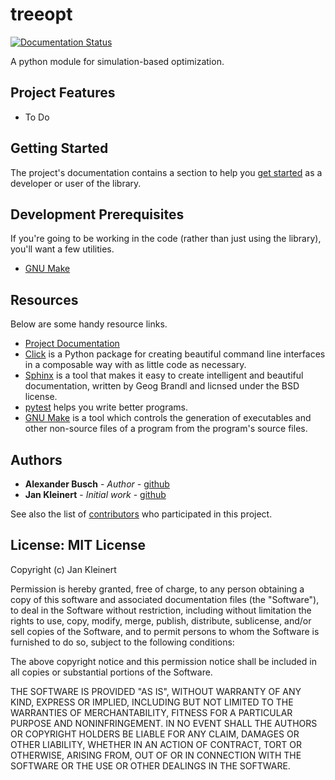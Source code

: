 # treeopt

[![Documentation Status](https://readthedocs.org/projects/treeopt/badge/?version=latest)](https://treeopt.readthedocs.io/en/latest/?badge=latest)

A python module for simulation-based optimization.

## Project Features

 - To Do

## Getting Started

The project's documentation contains a section to help you
[get started](https://TREEOPT.readthedocs.io/en/latest/getting_started.html) as a developer or
user of the library.

## Development Prerequisites

If you're going to be working in the code (rather than just using the library), you'll want a few utilities.

- [GNU Make](https://www.gnu.org/software/make/)

## Resources

Below are some handy resource links.

* [Project Documentation](http://TREEOPT.readthedocs.io/)
* [Click](http://click.pocoo.org/5/) is a Python package for creating beautiful command line interfaces in a composable way with as little code as necessary.
* [Sphinx](http://www.sphinx-doc.org/en/master/) is a tool that makes it easy to create intelligent and beautiful documentation, written by Geog Brandl and licnsed under the BSD license.
* [pytest](https://docs.pytest.org/en/latest/) helps you write better programs.
* [GNU Make](https://www.gnu.org/software/make/) is a tool which controls the generation of executables and other non-source files of a program from the program's source files.


## Authors

- **Alexander Busch** - *Author* - [github]()
- **Jan Kleinert** - *Initial work* - [github](https://github.com/joergbrech)

See also the list of [contributors](https://github.com/hbrs-cse/treeopt/graphs/contributors) who participated in this project.

## License: MIT License

Copyright (c) Jan Kleinert

Permission is hereby granted, free of charge, to any person obtaining a copy
of this software and associated documentation files (the "Software"), to deal
in the Software without restriction, including without limitation the rights
to use, copy, modify, merge, publish, distribute, sublicense, and/or sell
copies of the Software, and to permit persons to whom the Software is
furnished to do so, subject to the following conditions:

The above copyright notice and this permission notice shall be included in all
copies or substantial portions of the Software.

THE SOFTWARE IS PROVIDED "AS IS", WITHOUT WARRANTY OF ANY KIND, EXPRESS OR
IMPLIED, INCLUDING BUT NOT LIMITED TO THE WARRANTIES OF MERCHANTABILITY,
FITNESS FOR A PARTICULAR PURPOSE AND NONINFRINGEMENT. IN NO EVENT SHALL THE
AUTHORS OR COPYRIGHT HOLDERS BE LIABLE FOR ANY CLAIM, DAMAGES OR OTHER
LIABILITY, WHETHER IN AN ACTION OF CONTRACT, TORT OR OTHERWISE, ARISING FROM,
OUT OF OR IN CONNECTION WITH THE SOFTWARE OR THE USE OR OTHER DEALINGS IN THE
SOFTWARE.
